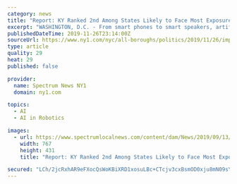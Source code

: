 ```yaml
---
category: news
title: "Report: KY Ranked 2nd Among States Likely to Face Most Exposure to Artificial Intelligence"
excerpt: "WASHINGTON, D.C. - From smart phones to smart speakers, artificial intelligence has a growing presence in our everyday lives. A new study from the Washington think-tank Brookings Institution explores how AI’s machine learning capabilities could impact the labor market. \"Automation, especially factory robotics automation, has tended to be very ..."
publishedDateTime: 2019-11-26T23:14:00Z
sourceUrl: https://www.ny1.com/nyc/all-boroughs/politics/2019/11/26/impact-of-ai
type: article
quality: 29
heat: 29
published: false

provider:
  name: Spectrum News NY1
  domain: ny1.com

topics:
  - AI
  - AI in Robotics

images:
  - url: https://www.spectrumlocalnews.com/content/dam/News/2019/09/13/0913_n13_ai_exhibit.jpg/jcr:content/renditions/cq5dam.thumbnail.767.431.margin.png
    width: 767
    height: 431
    title: "Report: KY Ranked 2nd Among States Likely to Face Most Exposure to Artificial Intelligence"

secured: "LCh/2jcRxhAR9eFXocQsWoKBiXRD1xosuLBc+CTcjv3cxBsmOD0xju8mN09sYCPd03TReDjAcApyO+qtd8pxKpNsUcBYLzcy3b4WOMOpE5FD2knGrteHwygqWf5B8/5Je2EWYeSkhL4n8ECp1jLRWvSxPWVIgNnyTklDLMTHo9aJGVRK9D50kN4ylPYue3zid51Y1curAfoGqmz9ZhSt9CU122oDX4ehOzPkMYZUu/NNGifvZecPhceWNr9vznyhM3NNAja7ZSJcI9vSIWKisQ==;Bq5OyuTxiPi7NJdN8X0Dyg=="
---
```



